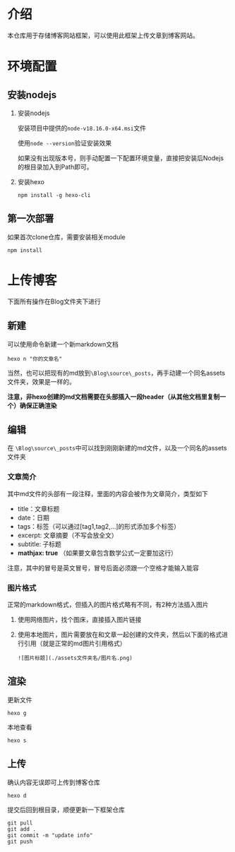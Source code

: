 # 介绍

本仓库用于存储博客网站框架，可以使用此框架上传文章到博客网站。

# 环境配置

## 安装nodejs

1. 安装nodejs

   安装项目中提供的`node-v18.16.0-x64.msi`文件

   使用`node --version`验证安装效果

   如果没有出现版本号，则手动配置一下配置环境变量，直接把安装后Nodejs的根目录加入到Path即可。

2. 安装hexo

   ```
   npm install -g hexo-cli 
   ```

## 第一次部署

如果首次clone仓库，需要安装相关module

```
npm install
```



# 上传博客

下面所有操作在Blog文件夹下进行

## 新建

可以使用命令新建一个新markdown文档

```
hexo n "你的文章名"
```

当然，也可以把现有的md放到`\Blog\source\_posts`，再手动建一个同名assets文件夹，效果是一样的。

**注意，非hexo创建的md文档需要在头部插入一段header（从其他文档里复制一个）确保正确渲染**

## 编辑

在 `\Blog\source\_posts`中可以找到刚刚新建的md文件，以及一个同名的assets文件夹

### 文章简介

其中md文件的头部有一段注释，里面的内容会被作为文章简介，类型如下

- title：文章标题
- date：日期
- tags：标签（可以通过[tag1,tag2,...]的形式添加多个标签）
- excerpt: 文章摘要（不写会放全文）
- subtitle: 子标题
- **mathjax: true**  （如果要文章包含数学公式一定要加这行）

注意，其中的冒号是英文冒号，冒号后面必须跟一个空格才能输入能容



### 图片格式

正常的markdown格式，但插入的图片格式略有不同，有2种方法插入图片

1. 使用网络图片，找个图床，直接插入图片链接

2. 使用本地图片，图片需要放在和文章一起创建的文件夹，然后以下面的格式进行引用（就是正常的md图片引用格式）

   ```
   ![图片标题](./assets文件夹名/图片名.png)
   ```



## 渲染

更新文件

```
hexo g
```



本地查看

```
hexo s
```



## 上传

确认内容无误即可上传到博客仓库

```
hexo d
```

提交后回到根目录，顺便更新一下框架仓库

```
git pull
git add .
git commit -m "update info"
git push
```

